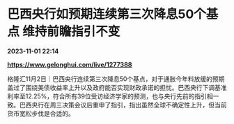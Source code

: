 # 巴西央行如预期连续第三次降息50个基点 维持前瞻指引不变

**2023-11-01 22:14**

**https://www.gelonghui.com/live/1277388**

格隆汇11月2日｜巴西央行连续第三次降息50个基点，对于通胀今年料放缓的预期盖过了围绕美债收益率上升以及政府能否实现财政承诺的担忧。巴西央行下调基准利率至12.25%，符合所有39位受访经济学家的预测，也与央行先前的指引相一致。巴西央行在周三决策会议后重申了指引，指出虽然全球不确定性上升，但当前货币宽松步伐是合适的。
